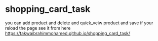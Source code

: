 # shopping_card_task
you can add product and delete and quick_veiw product and save if your reload the page see it from here
https://takwaibrahimmohamed.github.io/shopping_card_task/
